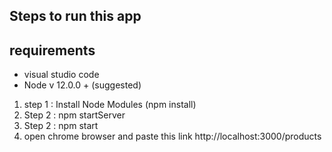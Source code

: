 ## Steps to run this app

## requirements

- visual studio code
- Node v 12.0.0 + (suggested)

1. step 1 : Install Node Modules (npm install)
2. Step 2 : npm startServer
3. Step 2 : npm start
4. open chrome browser and paste this link http://localhost:3000/products
